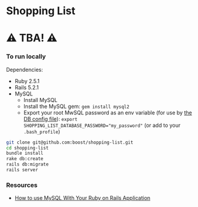# Shopping List

# ⚠️ TBA! ⚠️

### To run locally

Dependencies:
* Ruby 2.5.1
* Rails 5.2.1
* MySQL
   * Install MySQL
   * Install the MySQL gem: `gem install mysql2`
   * Export your root MwSQL password as an env variable (for use by [the DB config file](./config/database.yml)): `export SHOPPING_LIST_DATABASE_PASSWORD="my_password"` (or add to your `.bash_profile`)

```bash
git clone git@github.com:boost/shopping-list.git
cd shopping-list
bundle install
rake db:create
rails db:migrate  
rails server
```

### Resources

* [How to use MySQL With Your Ruby on Rails Application](https://www.1and1.com/cloud-community/learn/application/ruby-on-rails/how-to-use-mysql-with-your-ruby-on-rails-application/)
